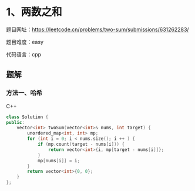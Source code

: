 # 1、两数之和
题目网址：https://leetcode.cn/problems/two-sum/submissions/631262283/

题目难度：easy

代码语言：cpp
## 题解
### 方法一、哈希
C++

```cpp
class Solution {
public:
    vector<int> twoSum(vector<int>& nums, int target) {
        unordered_map<int, int> mp;
        for (int i = 0; i < nums.size(); i ++ ) {
            if (mp.count(target - nums[i])) {
                return vector<int>{i, mp[target - nums[i]]};
            }
            mp[nums[i]] = i;
        }
        return vector<int>{0, 0};
    }
};
```
